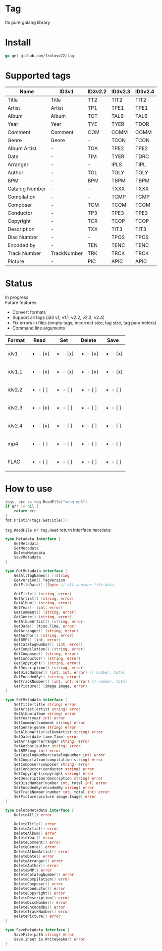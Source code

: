 # Tag

Its pure golang library

# Install

```go 
go get github.com/frolovo22/tag
```

# Supported tags

| Name              | ID3v1       | ID3v2.2 | ID3v2.3 | ID3v2.4 |
|-------------------|-------------|---------|---------|---------|
| Title             | Title       | TT2     | TIT2    | TIT2    |
| Artist            | Artist      | TP1     | TPE1    | TPE1    |
| Album             | Album       | TOT     | TALB    | TALB    |
| Year              | Year        | TYE     | TYER    | TDOR    |
| Comment           | Comment     | COM     | COMM    | COMM    |
| Genre             | Genre       | -       | TCON    | TCON    |
| Album Artist      | -           | TOA     | TPE2    | TPE2    | 
| Date              | -           | TIM     | TYER    | TDRC    |
| Arranger          | -           | -       | IPLS    | TIPL    |
| Author            | -           | TOL     | TOLY    | TOLY    |
| BPM               | -           | BPM     | TBPM    | TBPM    |
| Catalog Number    | -           | -       | TXXX    | TXXX    |
| Compilation       | -           | -       | TCMP    | TCMP    |
| Composer          | -           | TCM     | TCOM    | TCOM    |
| Conductor         | -           | TP3     | TPE3    | TPE3    |
| Copyright         | -           | TCR     | TCOP    | TCOP    |
| Description       | -           | TXX     | TIT3    | TIT3    |
| Disc Number       | -           | -       | TPOS    | TPOS    |
| Encoded by        | -           | TEN     | TENC    | TENC    |
| Track Number      | TrackNumber | TRK     | TRCK    | TRCK    |  
| Picture           | -           | PIC     | APIC    | APIC    |
       

# Status 
In progress  
Future features:
*  Convert formats
*  Support all tags (id3 v1, v1.1, v2.2, v2.3, v2.4)
*  Fix errors in files (empty tags, incorrect size, tag size, tag parameters)
*  Command line arguments 

| Format | Read                      | Set                       | Delete                     |  Save                     |
|--------|---------------------------|---------------------------|----------------------------|---------------------------|
| idv1   | <ul><li> - [x] </li></ul> | <ul><li> - [x] </li></ul> | <ul><li> - [x] </li></ul>  | <ul><li> - [x] </li></ul> |
| idv1.1 | <ul><li> - [x] </li></ul> | <ul><li> - [x] </li></ul> | <ul><li> - [x] </li></ul>  | <ul><li> - [x] </li></ul> |
| idv2.2 | <ul><li> - [ ] </li></ul> | <ul><li> - [ ] </li></ul> | <ul><li> - [ ] </li></ul>  | <ul><li> - [ ] </li></ul> |
| idv2.3 | <ul><li> - [x] </li></ul> | <ul><li> - [ ] </li></ul> | <ul><li> - [ ] </li></ul>  | <ul><li> - [ ] </li></ul> |
| idv2.4 | <ul><li> - [x] </li></ul> | <ul><li> - [ ] </li></ul> | <ul><li> - [ ] </li></ul>  | <ul><li> - [ ] </li></ul> |
| mp4    | <ul><li> - [ ] </li></ul> | <ul><li> - [ ] </li></ul> | <ul><li> - [ ] </li></ul>  | <ul><li> - [ ] </li></ul> |
| FLAC   | <ul><li> - [ ] </li></ul> | <ul><li> - [ ] </li></ul> | <ul><li> - [ ] </li></ul>  | <ul><li> - [ ] </li></ul> |

# How to use

```go
tags, err := tag.ReadFile("song.mp3")
if err != nil {
	return err
}
fmt.Println(tags.GetTitle())
```

```tag.ReadFile or tag.Read``` return interface ```Metadata```:  

```go 
type Metadata interface {
	GetMetadata
	SetMetadata
	DeleteMetadata
	SaveMetadata
}

type GetMetadata interface {
	GetAllTagNames() []string
	GetVersion() TagVersion
	GetFileData() []byte // all another file data

	GetTitle() (string, error)
	GetArtist() (string, error)
	GetAlbum() (string, error)
	GetYear() (int, error)
	GetComment() (string, error)
	GetGenre() (string, error)
	GetAlbumArtist() (string, error)
	GetDate() (time.Time, error)
	GetArranger() (string, error)
	GetAuthor() (string, error)
	GetBMP() (int, error)
	GetCatalogNumber() (int, error)
	GetCompilation() (string, error)
	GetComposer() (string, error)
	GetConductor() (string, error)
	GetCopyright() (string, error)
	GetDescription() (string, error)
	GetDiscNumber() (int, int, error) // number, total
	GetEncodedBy() (string, error)
	GetTrackNumber() (int, int, error) // number, total
	GetPicture() (image.Image, error)
}

type SetMetadata interface {
	SetTitle(title string) error
	SetArtist(artist string) error
	SetAlbum(album string) error
	SetYear(year int) error
	SetComment(comment string) error
	SetGenre(genre string) error
	SetAlbumArtist(albumArtist string) error
	SetDate(date time.Time) error
	SetArranger(arranger string) error
	SetAuthor(author string) error
	SetBMP(bmp int) error
	SetCatalogNumber(catalogNumber int) error
	SetCompilation(compilation string) error
	SetComposer(composer string) error
	SetConductor(conductor string) error
	SetCopyright(copyright string) error
	SetDescription(description string) error
	SetDiscNumber(number int, total int) error
	SetEncodedBy(encodedBy string) error
	SetTrackNumber(number int, total int) error
	SetPicture(picture image.Image) error
}

type DeleteMetadata interface {
	DeleteAll() error

	DeleteTitle() error
	DeleteArtist() error
	DeleteAlbum() error
	DeleteYear() error
	DeleteComment() error
	DeleteGenre() error
	DeleteAlbumArtist() error
	DeleteDate() error
	DeleteArranger() error
	DeleteAuthor() error
	DeleteBMP() error
	DeleteCatalogNumber() error
	DeleteCompilation() error
	DeleteComposer() error
	DeleteConductor() error
	DeleteCopyright() error
	DeleteDescription() error
	DeleteDiscNumber() error
	DeleteEncodedBy() error
	DeleteTrackNumber() error
	DeletePicture() error
}

type SaveMetadata interface {
	SaveFile(path string) error
	Save(input io.WriteSeeker) error
}
```   

